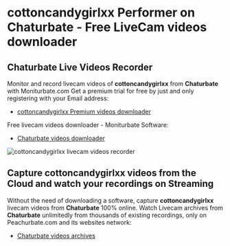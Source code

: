 # cottoncandygirlxx Performer on Chaturbate - Free LiveCam videos downloader

## Chaturbate Live Videos Recorder

Monitor and record livecam videos of **cottoncandygirlxx** from **Chaturbate** with Moniturbate.com
Get a premium trial for free by just and only registering with your Email address:
* [cottoncandygirlxx Premium videos downloader](https://moniturbate.com/request-demo-licence-key.html)

Free livecam videos downloader - Moniturbate Software:
* [Chaturbate videos downloader](https://moniturbate.com/moniturbate-download-software.html)

![cottoncandygirlxx livecam videos recorder](https://peachurnet.com/templates/moniturbate-software.png)


## Capture cottoncandygirlxx videos from the Cloud and watch your recordings on Streaming

Without the need of downloading a software, capture **cottoncandygirlxx** livecam videos from **Chaturbate** 100% online.
Watch Livecam archives from **Chaturbate** unlimitedly from thousands of existing recordings, only on Peachurbate.com and its websites network:
* [Chaturbate videos archives](https://peachurnet.com/)